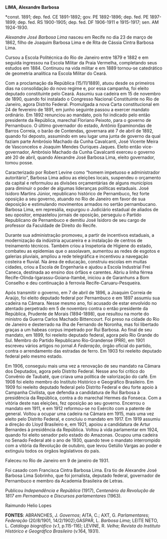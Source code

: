 **LIMA, Alexandre Barbosa**

\*const. 1891; dep. fed. CE 1891-1892; gov. PE 1892-1896; dep. fed. PE
1897-1899; dep. fed. RS 1900-1905; dep. fed. DF 1906-1911 e 1915-1917;
sen. AM 1924-1930.

*Alexandre José Barbosa Lima* nasceu em Recife no dia 23 de março de
1862, filho de Joaquim Barbosa Lima e de Rita de Cássia Cintra Barbosa
Lima.

Cursou a Escola Politécnica do Rio de Janeiro entre 1879 e 1882 e em
seguida ingressou na Escola Militar da Praia Vermelha, completando seus
estudos em 1884. Continuou na vida militar e em 1889 tornou-se
catedrático de geometria analítica na Escola Militar do Ceará.

Com a proclamação da República (15/11/1889), atuou desde os primeiros
dias na consolidação do novo regime e, por essa campanha, foi eleito
deputado constituinte pelo Ceará. Assumiu sua cadeira em 15 de novembro
de 1890, quando foi instalado o Congresso Nacional Constituinte no Rio
de Janeiro, agora Distrito Federal. Promulgada a nova Carta
constitucional em 24 de fevereiro de 1891, em junho seguinte passou a
exercer mandato ordinário. Em 1892 renunciou ao mandato, pois foi
indicado pelo então presidente da República, marechal Floriano Peixoto,
para o governo de Pernambuco. O último governador do estado, Antônio
Epaminondas de Barros Correia, o barão de Contendas, governara até 7 de
abril de 1892, quando foi deposto, assumindo em seu lugar uma junta de
governo da qual faziam parte Ambrósio Machado da Cunha Cavalcanti, José
Vicente Meira de Vasconcelos e Joaquim Mendes Ouriques Jaques. Eleito
então vice-governador, Ambrósio Machado da Cunha Cavalcanti exerceu o
governo até 20 de abril, quando Alexandre José Barbosa Lima, eleito
governador, tomou posse.

Caracterizado por Robert Levine como “homem impetuoso e administrador
autoritário”, Barbosa Lima adiou as eleições locais, suspendeu o
orçamento da capital e reformulou as divisões orçamentárias de alguns
municípios para diminuir o poder de algumas lideranças políticas
estaduais. José Isidoro Martins Júnior, republicano histórico de
Pernambuco, fez forte oposição a seu governo, atuando no Rio de Janeiro
em favor de sua deposição e estimulando movimentos armados no sertão
pernambucano. Barbosa Lima, em represália, expurgou o Judiciário
estadual de aliados de seu opositor, empastelou jornais de oposição,
perseguiu o Partido Republicano de Pernambuco e demitiu José Isidoro de
seu cargo de professor da Faculdade de Direito do Recife.

Durante sua administração promoveu, a partir de incentivos estaduais, a
modernização da indústria açucareira e a instalação de centros de
treinamento técnicos. Também criou a Inspetoria de Higiene do estado,
combateu as epidemias que o assolavam, aumentou as redes de esgotos e
galerias pluviais, ampliou a rede telegráfica e incentivou a navegação
costeira e fluvial. Na área de educação, construiu escolas em muitas
cidades, criou a Escola de Engenharia e ajudou a Escola Industrial Frei
Caneca, destinada ao ensino dos órfãos e carentes. Abriu a linha férrea
Recife-Olinda-Igarassu-Goiana-Itambé, iniciou a de Garanhuns a Bom
Conselho e deu continuação à ferrovia Recife-Caruaru-Pesqueira.

Após transmitir o governo, em 7 de abril de 1896, a Joaquim Correia de
Araújo, foi eleito deputado federal por Pernambuco e em 1897 assumiu sua
cadeira na Câmara. Nesse mesmo ano, foi acusado de estar envolvido no
atentado perpetrado em 5 de novembro contra o então presidente da
República, Prudente de Morais (1894-1898), que resultou na morte do
ministro da Guerra Carlos Machado Bittencourt. Foi preso na cidade do
Rio de Janeiro e desterrado na ilha de Fernando de Noronha, mas foi
libertado graças a um habeas corpus impetrado por Rui Barbosa. Ao final
de seu mandato, em 1899, foi reeleito deputado federal, agora pelo Rio
Grande do Sul. Membro do Partido Republicano Rio-Grandense (PRR), em
1901 escreveu vários artigos no jornal *A Federação*, órgão oficial do
partido, contra o arrendamento das estradas de ferro. Em 1903 foi
reeleito deputado federal pelo mesmo estado.

Em 1906, conseguiu mais uma vez a renovação de seu mandato na Câmara dos
Deputados, agora pelo Distrito Federal. Nesse ano foi crítico do
Convênio de Taubaté, que criava uma política de valorização do café. Em
1908 foi eleito membro do Instituto Histórico e Geográfico Brasileiro.
Em 1909 foi reeleito deputado federal pelo Distrito Federal e deu forte
apoio à Campanha Civilista, que defendia a candidatura de Rui Barbosa à
presidência da República, contra a do marechal Hermes da Fonseca. Com a
vitória deste nas eleições, fez oposição ao seu governo. Encerrou o
mandato em 1911, e em 1912 reformou-se no Exército com a patente de
general. Voltou a ocupar uma cadeira na Câmara em 1915, mais uma vez
eleito pelo Distrito Federal, e concluiu o mandato em 1917. Em 1919
assumiu a direção do Lloyd Brasileiro e, em 1921, apoiou a candidatura
de Artur Bernardes à presidência da República. Voltou à vida parlamentar
em 1924, quando foi eleito senador pelo estado do Amazonas. Ocupou uma
cadeira no Senado Federal até o ano de 1930, quando teve o mandato
interrompido com a vitória da Revolução de outubro, que levou Getúlio
Vargas ao poder e extinguiu todos os órgãos legislativos do país.

Faleceu no Rio de Janeiro em 9 de janeiro de 1931.

Foi casado com Francisca Cintra Barbosa Lima. Era tio de Alexandre José
Barbosa Lima Sobrinho, que foi jornalista, deputado federal, governador
de Pernambuco e membro da Academia Brasileira de Letras.

Publicou *Independência e República* (1917), *Centenário da Revolução de
1817 em Pernambuco* e *Discursos parlamentares* (1963).

Raimundo Helio Lopes

**FONTES**: ABRANCHES, J. *Governos*; AITA, C.; AXT, G. *Parlamentares*;
*Federação* (20/8/1901, 14/2/1902);GASPAR, L. *Barbosa Lima*; LEITE
NETO, L. *Catálogo biográfico* (v.1, p.115-116); LEVINE, R. *Velha*;
*Revista do Instituto Histórico e Geográfico Brasileiro* (v.164, 1931).
